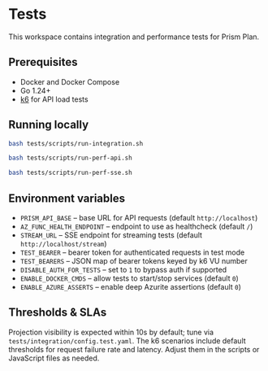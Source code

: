 # Tests

This workspace contains integration and performance tests for Prism Plan.

## Prerequisites

- Docker and Docker Compose
- Go 1.24+
- [k6](https://k6.io) for API load tests

## Running locally

```bash
bash tests/scripts/run-integration.sh
```

```bash
bash tests/scripts/run-perf-api.sh
```

```bash
bash tests/scripts/run-perf-sse.sh
```

## Environment variables

- `PRISM_API_BASE` – base URL for API requests (default `http://localhost`)
- `AZ_FUNC_HEALTH_ENDPOINT` – endpoint to use as healthcheck (default `/`)
- `STREAM_URL` – SSE endpoint for streaming tests (default `http://localhost/stream`)
- `TEST_BEARER` – bearer token for authenticated requests in test mode
- `TEST_BEARERS` – JSON map of bearer tokens keyed by k6 VU number
- `DISABLE_AUTH_FOR_TESTS` – set to `1` to bypass auth if supported
- `ENABLE_DOCKER_CMDS` – allow tests to start/stop services (default `0`)
- `ENABLE_AZURE_ASSERTS` – enable deep Azurite assertions (default `0`)

## Thresholds & SLAs

Projection visibility is expected within 10s by default; tune via `tests/integration/config.test.yaml`.
The k6 scenarios include default thresholds for request failure rate and latency. Adjust them in the scripts or JavaScript files as needed.

